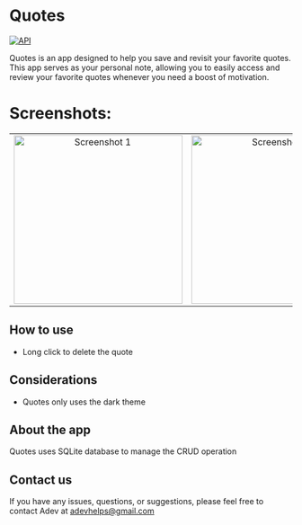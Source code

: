 <h1>Quotes</h1>
<p>
  <a href="https://android-arsenal.com/api?level=29"><img alt="API" src="https://img.shields.io/badge/API-29%2B-brightgreen.svg?style=flat"/></a>
</p>

Quotes is an app designed to help you save and revisit your favorite quotes. This app serves as your personal note, allowing you to easily access and review your favorite quotes whenever you need a boost of motivation.

# Screenshots:
<table>
   <tr>
    <td align="center"><img src="https://github.com/Drag-a/Quotes/assets/145349429/532dd36e-387c-4fc1-8a26-93d5a666c272" width="300" alt="Screenshot 1"></td>
   <td align="center"><img src="https://github.com/Drag-a/Quotes/assets/145349429/14c0c5ca-71fa-4a30-ad69-62c0abaf565d" width="300" alt="Screenshot 1"></td>
    <td align="center"><img src="https://github.com/Drag-a/Quotes/assets/145349429/1b601c6b-258b-4106-a34b-5a979ade52b2" width="300" alt="Screenshot 1"></td>
    <td align="center"><img src="https://github.com/Drag-a/Quotes/assets/145349429/3c2ad9b9-6790-4ff1-8db0-ec73e3fd1ba7" width="300" alt="Screenshot 1"></td> 
  </tr>
</table>

## How to use
- Long click to delete the quote

## Considerations
- Quotes only uses the dark theme

## About the app
Quotes uses SQLite database to manage the CRUD operation

## Contact us
If you have any issues, questions, or suggestions, please feel free to contact Adev at adevhelps@gmail.com 
